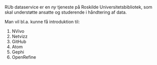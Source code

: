 RUb dataservice er en *ny* tjeneste på Roskilde Universitetsbibliotek, som skal understøtte ansatte og studerende i håndtering af data.

Man vil bl.a. kunne få introduktion til:
<ol>
  <li>NVivo</li>
  <li>Netvizz</li>
  <li>GitHub</li>
  <li>Atom</li>
  <li>Gephi</li>
  <li>OpenRefine</li>
</ol>
